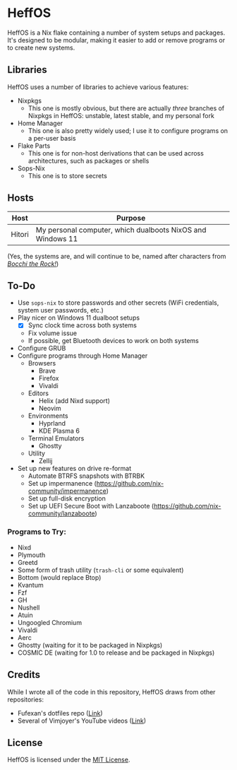 # HeffOS
HeffOS is a Nix flake containing a number of system setups and packages.
It's designed to be modular, making it easier to add or remove programs or to create new systems.

## Libraries
HeffOS uses a number of libraries to achieve various features:
- Nixpkgs
  - This one is mostly obvious, but there are actually *three* branches of Nixpkgs in HeffOS: unstable, latest stable, and my personal fork
- Home Manager
  - This one is also pretty widely used; I use it to configure programs on a per-user basis
- Flake Parts
  - This one is for non-host derivations that can be used across architectures, such as packages or shells
- Sops-Nix
  - This one is to store secrets

## Hosts
| Host | Purpose |
|-|-|
| Hitori | My personal computer, which dualboots NixOS and Windows 11 |

(Yes, the systems are, and will continue to be, named after characters from [*Bocchi the Rock!*](https://en.wikipedia.org/wiki/Bocchi_the_Rock%21))

## To-Do
- Use `sops-nix` to store passwords and other secrets (WiFi credentials, system user passwords, etc.)
- Play nicer on Windows 11 dualboot setups
  - [x] Sync clock time across both systems
  - Fix volume issue
  - If possible, get Bluetooth devices to work on both systems
- Configure GRUB
- Configure programs through Home Manager
  - Browsers
    - Brave
    - Firefox
    - Vivaldi
  - Editors
    - Helix (add Nixd support)
    - Neovim
  - Environments
    - Hyprland
    - KDE Plasma 6
  - Terminal Emulators
    - Ghostty
  - Utility
    - Zellij
- Set up new features on drive re-format
  - Automate BTRFS snapshots with BTRBK
  - Set up impermanence (https://github.com/nix-community/impermanence)
  - Set up full-disk encryption
  - Set up UEFI Secure Boot with Lanzaboote (https://github.com/nix-community/lanzaboote)

### Programs to Try:
- Nixd
- Plymouth
- Greetd
- Some form of trash utility (`trash-cli` or some equivalent)
- Bottom (would replace Btop)
- Kvantum
- Fzf
- GH
- Nushell
- Atuin
- Ungoogled Chromium
- Vivaldi
- Aerc
- Ghostty (waiting for it to be packaged in Nixpkgs)
- COSMIC DE (waiting for 1.0 to release and be packaged in Nixpkgs)

## Credits
While I wrote all of the code in this repository, HeffOS draws from other repositories:
- Fufexan's dotfiles repo ([Link](https://github.com/fufexan/dotfiles))
- Several of Vimjoyer's YouTube videos ([Link](https://www.youtube.com/channel/UC_zBdZ0_H_jn41FDRG7q4Tw))

## License
HeffOS is licensed under the [MIT License](./LICENSE).
